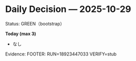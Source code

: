 # Daily Decision — 2025-10-29

Status: GREEN（bootstrap）

**Today (max 3)**
- なし

Evidence: <TBD>
FOOTER: RUN=18923447033 VERIFY=stub
